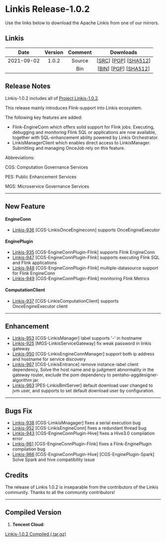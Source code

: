 # Linkis Release-1.0.2

Use the links below to download the Apache Linkis from one of our mirrors.

## Linkis
| Date | Version| Comment | Downloads |
|:---:|:--:|:--:|:--:|
| 2021-09-02| 1.0.2 | Source | [[SRC](https://github.com/apache/incubator-linkis/archive/refs/tags/1.0.2.tar.gz)]                 [[PGP](NULL)]             [[SHA512](NULL)] |
| |                 | Bin | [[BIN](https://osp-1257653870.cos.ap-guangzhou.myqcloud.com/WeDatasphere/Linkis/1.0.2/wedatasphere-linkis-1.0.2-combined-package-dist.tar.gz)]  [[PGP](NULL)]      [[SHA512](NULL)] |

## Release Notes

Linkis-1.0.2 includes all of [Project Linkis-1.0.2](https://github.com/WeBankFinTech/Linkis/projects/11).

This release mainly introduces Flink-support into Linkis ecosystem. 

The following key features are added: 
* Flink-EngineConn which offers solid support for Flink jobs. Executing, debugging and monitoring Flink SQL or applications are now available, together with SQL-enhancement ability powered by Linkis Orchestrator.
* LinkisManagerClient which enables direct access to LinkisManager.  Submitting and managing OnceJob rely on this feature.


Abbreviations:

CGS: Computation Governance Services

PES: Public Enhancement Services

MGS: Microservice Governance Services

---

## New Feature

#### EngineConn
* [Linkis-936](https://github.com/WeBankFinTech/Linkis/pull/936)  [CGS-LinkisOnceEngineconn] supports OnceEngineExecutor

#### EnginePlugin
* [Linkis-935](https://github.com/WeBankFinTech/Linkis/pull/935)  [CGS-EngineConnPlugin-Flink] supports Flink EngineConn
* [Linkis-947](https://github.com/WeBankFinTech/Linkis/pull/947)  [CGS-EngineConnPlugin-Flink] supports executing Flink SQL and Flink applications
* [Linkis-948](https://github.com/WeBankFinTech/Linkis/pull/948)  [CGS-EngineConnPlugin-Flink] multiple-datasource support for Flink EngineConn
* [Linkis-949](https://github.com/WeBankFinTech/Linkis/pull/949)  [CGS-EngineConnPlugin-Flink] monitoring Flink Metrics

#### ComputationClient
* [Linkis-937](https://github.com/WeBankFinTech/Linkis/pull/937)  [CGS-LinkisComputationClient] supports OnceEngineExecutor client

---

## Enhancement
* [Linkis-953](https://github.com/WeBankFinTech/Linkis/pull/953)  [CGS-LinkisManager] label supports '-' in hostname
* [Linkis-925](https://github.com/WeBankFinTech/Linkis/pull/925)  [MGS-LinkisServiceGateway] fix weak password in linkis gateway 
* [Linkis-950](https://github.com/WeBankFinTech/Linkis/pull/950)  [CGS-LinkisEngineConnManager] support both ip address and hostname for service discovery
* [Linkis-967](https://github.com/WeBankFinTech/Linkis/pull/967) [CGS-LinkisEntrance] remove instance-label client dependency, Solve the host name and ip judgment abnormality in the gateway router, exclude the pom dependency to pentaho-aggdesigner-algorithm jar.
* [Linkis-963](https://github.com/WeBankFinTech/Linkis/pull/963)  [PES-LinkisBmlServer] default download user changed to jvm user, and supports to set default download user by configuration.

---
## Bugs Fix

* [Linkis-938](https://github.com/WeBankFinTech/Linkis/pull/938)  [CGS-LimkisMnagager] fixes a serial execution bug
* [Linkis-952](https://github.com/WeBankFinTech/Linkis/pull/952)  [CGS-LinkisEngineConn] fixes a redundant thread bug
* [Linkis-943](https://github.com/WeBankFinTech/Linkis/pull/943)  [CGS-EngineConnPlugin-Hive] fixes a Hive3.0 compilation error
* [Linkis-961](https://github.com/WeBankFinTech/Linkis/pull/961)  [CGS-EngineConnPlugin-Flink] fixes a Flink-EnginePlugin compilation bug
* [Linkis-966](https://github.com/WeBankFinTech/Linkis/pull/966)  [CGS-EngineConnPlugin-Hive] [CGS-EnginePlugin-Spark] Solve Spark and hive compatibility issue

## Credits  

The release of Linkis 1.0.2 is inseparable from the contributors of the Linkis community. Thanks to all the community contributors! 

---
## Compiled Version

1. **Tencent Cloud**:

[Linkis-1.0.2 Compiled (.tar.gz)](https://osp-1257653870.cos.ap-guangzhou.myqcloud.com/WeDatasphere/Linkis/1.0.2/wedatasphere-linkis-1.0.2-combined-package-dist.tar.gz)
 
